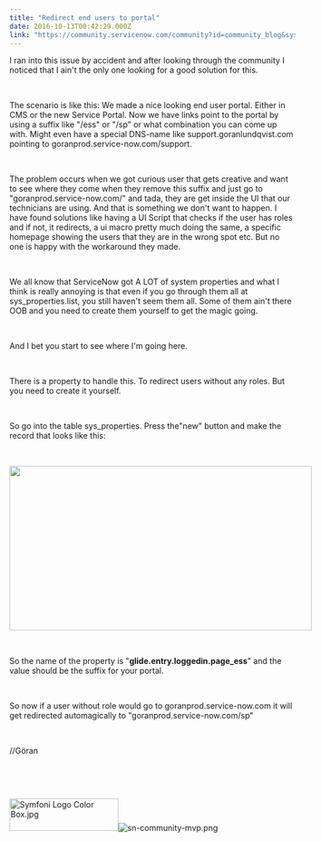 ```yaml
---
title: "Redirect end users to portal"
date: 2016-10-13T00:42:29.000Z
link: "https://community.servicenow.com/community?id=community_blog&sys_id=53bc6e25dbd0dbc01dcaf3231f9619b2"
---
```

<p>I ran into this issue by accident and after looking through the community I noticed that I ain&#39;t the only one looking for a good solution for this.</p>
<p> </p>
<p>The scenario is like this: We made a nice looking end user portal. Either in CMS or the new Service Portal. Now we have links point to the portal by using a suffix like &#34;/ess&#34; or &#34;/sp&#34; or what combination you can come up with. Might even have a special DNS-name like support.goranlundqvist.com pointing to goranprod.service-now.com/support.</p>
<p> </p>
<p>The problem occurs when we got curious user that gets creative and want to see where they come when they remove this suffix and just go to &#34;goranprod.service-now.com/&#34; and tada, they are get inside the UI that our technicians are using. And that is something we don&#39;t want to happen. I have found solutions like having a UI Script that checks if the user has roles and if not, it redirects, a ui macro pretty much doing the same, a specific homepage showing the users that they are in the wrong spot etc. But no one is happy with the workaround they made.</p>
<p> </p>
<p>We all know that ServiceNow got A LOT of system properties and what I think is really annoying is that even if you go through them all at sys_properties.list, you still haven&#39;t seem them all. Some of them ain&#39;t there OOB and you need to create them yourself to get the magic going.</p>
<p> </p>
<p>And I bet you start to see where I&#39;m going here.</p>
<p> </p>
<p>There is a property to handle this. To redirect users without any roles. But you need to create it yourself.</p>
<p> </p>
<p>So go into the table sys_properties. Press the&#34;new&#34; button and make the record that looks like this:</p>
<p> </p>
<p><img class="image-1 jive-image" style="max-width: 1200px; max-height: 900px;" src="932b6bf1dbd4dfc0b322f4621f96199a.iix" width="533" height="290" /></p>
<p> </p>
<p>So the name of the property is &#34;<strong>glide.entry.loggedin.page_ess</strong>&#34; and the value should be the suffix for your portal.</p>
<p> </p>
<p>So now if a user without role would go to goranprod.service-now.com it will get redirected automagically to &#34;goranprod.service-now.com/sp&#34;</p>
<p> </p>
<p>//Göran</p>
<p> </p>
<p> </p>
<p><img class="image-2 jive-image" style="width: 192px; height: 56.367px;" src="f3dcc10edb5c97041dcaf3231f961997.iix" alt="Symfoni Logo Color Box.jpg" width="192" height="56" /><img class="image-3 jive-image" style="width: auto; height: auto;" src="b2d924c6db909344e9737a9e0f9619ab.iix" alt="sn-community-mvp.png" /></p>